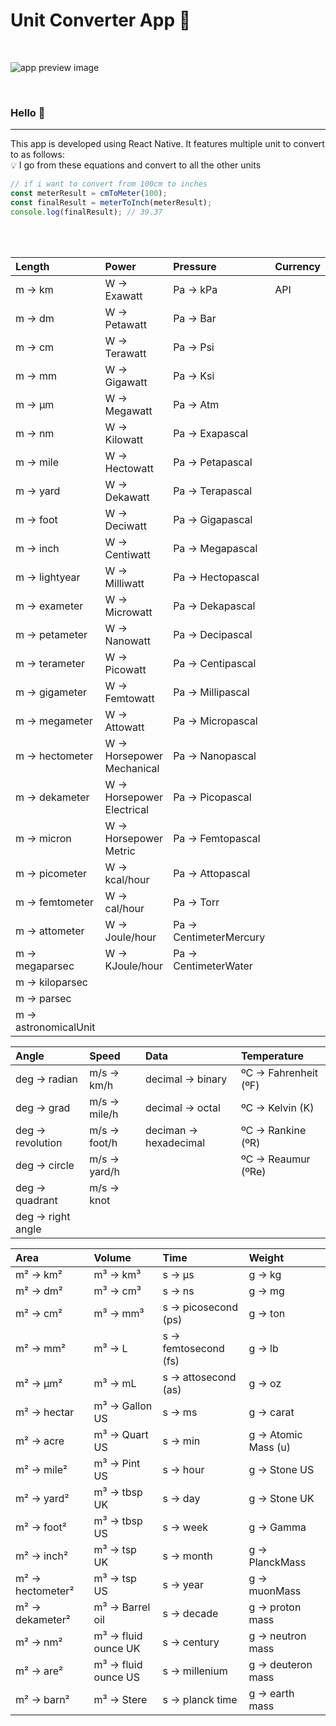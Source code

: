 # Unit Converter App 🔁

<br/>

![app preview image](https://i.ibb.co/3k95GQC/converter-mockup.png)

<br/>

### Hello 👋

---

This app is developed using React Native. It features multiple unit to convert to as follows:<br/>
💡 I go from these equations and convert to all the other units

```js
// if i want to convert from 100cm to inches
const meterResult = cmToMeter(100);
const finalResult = meterToInch(meterResult);
console.log(finalResult); // 39.37
```
<br/>
<br/>

| Length               | Power                     | Pressure               | Currency |
| :------------------- | :------------------------ | :--------------------- | -------- |
| m → km               | W → Exawatt               | Pa → kPa               | API      |
| m → dm               | W → Petawatt              | Pa → Bar               |
| m → cm               | W → Terawatt              | Pa → Psi               |
| m → mm               | W → Gigawatt              | Pa → Ksi               |
| m → µm               | W → Megawatt              | Pa → Atm               |
| m → nm               | W → Kilowatt              | Pa → Exapascal         |
| m → mile             | W → Hectowatt             | Pa → Petapascal        |
| m → yard             | W → Dekawatt              | Pa → Terapascal        |
| m → foot             | W → Deciwatt              | Pa → Gigapascal        |
| m → inch             | W → Centiwatt             | Pa → Megapascal        |
| m → lightyear        | W → Milliwatt             | Pa → Hectopascal       |
| m → exameter         | W → Microwatt             | Pa → Dekapascal        |
| m → petameter        | W → Nanowatt              | Pa → Decipascal        |
| m → terameter        | W → Picowatt              | Pa → Centipascal       |
| m → gigameter        | W → Femtowatt             | Pa → Millipascal       |
| m → megameter        | W → Attowatt              | Pa → Micropascal       |
| m → hectometer       | W → Horsepower Mechanical | Pa → Nanopascal        |
| m → dekameter        | W → Horsepower Electrical | Pa → Picopascal        |
| m → micron           | W → Horsepower Metric     | Pa → Femtopascal       |
| m → picometer        | W → kcal/hour             | Pa → Attopascal        |
| m → femtometer       | W → cal/hour              | Pa → Torr              |
| m → attometer        | W → Joule/hour            | Pa → CentimeterMercury |
| m → megaparsec       | W → KJoule/hour           | Pa → CentimeterWater   |
| m → kiloparsec       |                           |                        |
| m → parsec           |                           |                        |
| m → astronomicalUnit |                           |                        |

| Angle             | Speed        | Data                  | Temperature          |
| :---------------- | :----------- | :-------------------- | :------------------- |
| deg → radian      | m/s → km/h   | decimal → binary      | ºC → Fahrenheit (ºF) |
| deg → grad        | m/s → mile/h | decimal → octal       | ºC → Kelvin (K)      |
| deg → revolution  | m/s → foot/h | deciman → hexadecimal | ºC → Rankine (ºR)    |
| deg → circle      | m/s → yard/h |                       | ºC → Reaumur (ºRe)   |
| deg → quadrant    | m/s → knot   |
| deg → right angle |              |

| Area             | Volume              | Time                 | Weight              |
| :--------------- | :------------------ | :------------------- | :------------------ |
| m² → km²         | m³ → km³            | s → µs               | g → kg              |
| m² → dm²         | m³ → cm³            | s → ns               | g → mg              |
| m² → cm²         | m³ → mm³            | s → picosecond (ps)  | g → ton             |
| m² → mm²         | m³ → L              | s → femtosecond (fs) | g → lb              |
| m² → µm²         | m³ → mL             | s → attosecond (as)  | g → oz              |
| m² → hectar      | m³ → Gallon US      | s → ms               | g → carat           |
| m² → acre        | m³ → Quart US       | s → min              | g → Atomic Mass (u) |
| m² → mile²       | m³ → Pint US        | s → hour             | g → Stone US        |
| m² → yard²       | m³ → tbsp UK        | s → day              | g → Stone UK        |
| m² → foot²       | m³ → tbsp US        | s → week             | g → Gamma           |
| m² → inch²       | m³ → tsp UK         | s → month            | g → PlanckMass      |
| m² → hectometer² | m³ → tsp US         | s → year             | g → muonMass        |
| m² → dekameter²  | m³ → Barrel oil     | s → decade           | g → proton mass     |
| m² → nm²         | m³ → fluid ounce UK | s → century          | g → neutron mass    |
| m² → are²        | m³ → fluid ounce US | s → millenium        | g → deuteron mass   |
| m² → barn²       | m³ → Stere          | s → planck time      | g → earth mass      |
